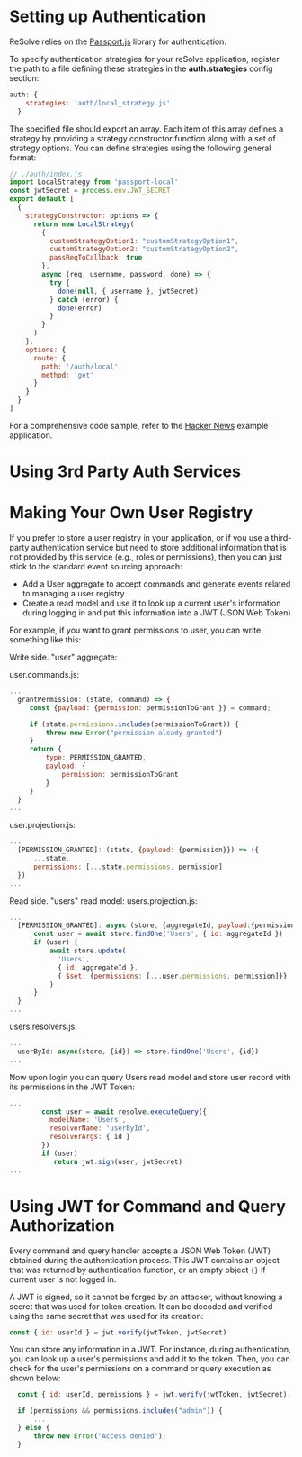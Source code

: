 # Setting up Authentication

ReSolve relies on the [Passport.js](http://www.passportjs.org/) library for authentication. 

To specify authentication strategies for your reSolve application, register the path to a file defining these strategies in the **auth.strategies** config section:

<!-- prettier-ignore-start -->
[embedmd]:# (../examples/hacker-news/config.app.js /auth: \{/ /\}/)
```js
auth: {
    strategies: 'auth/local_strategy.js'
  }
```
<!-- prettier-ignore-end -->

The specified file should export an array. Each item of this array defines a strategy by providing a strategy constructor function along with a set of strategy options. You can define strategies using the following general format: 

```js
// ./auth/index.js
import LocalStrategy from 'passport-local'
const jwtSecret = process.env.JWT_SECRET
export default [
  {
    strategyConstructor: options => {
      return new LocalStrategy(
        {
          customStrategyOption1: "customStrategyOption1",
          customStrategyOption2: "customStrategyOption2",
          passReqToCallback: true
        },
        async (req, username, password, done) => {
          try {
            done(null, { username }, jwtSecret)
          } catch (error) {
            done(error)
          }
        }
      )
    },
    options: {
      route: {
        path: '/auth/local',
        method: 'get'
      }
    }
  }
]
```

For a comprehensive code sample, refer to the [Hacker News](https://github.com/reimagined/resolve/tree/master/examples/hacker-news) example application.


# Using 3rd Party Auth Services

# Making Your Own User Registry

If you prefer to store a user registry in your application, or if you use a third-party authentication service but need to store additional information that is not provided by this service (e.g., roles or permissions), then you can just stick to the standard event sourcing approach:
- Add a User aggregate to accept commands and generate events related to managing a user registry
- Create a read model and use it to look up a current user's information during logging in and put this information into a JWT (JSON Web Token)

For example, if you want to grant permissions to user, you can write something like this:

Write side. "user" aggregate:

user.commands.js:

```js
...
  grantPermission: (state, command) => {
     const {payload: {permission: permissionToGrant }} = command;

     if (state.permissions.includes(permissionToGrant)) {
         throw new Error("permission aleady granted")
     }
     return {
         type: PERMISSION_GRANTED,
         payload: {
             permission: permissionToGrant
         }
     }
  }
...
```

user.projection.js:

```js
...
  [PERMISSION_GRANTED]: (state, {payload: {permission}}) => ({
      ...state,
      permissions: [...state.permissions, permission]
  })
...
```

Read side. "users" read model:
users.projection.js:

```js
...
  [PERMISSION_GRANTED]: async (store, {aggregateId, payload:{permission}}) => {
      const user = await store.findOne('Users', { id: aggregateId })
      if (user) {
          await store.update(
            'Users',
            { id: aggregateId },
            { $set: {permissions: [...user.permissions, permission]}}
          )
      }
  }
...
```

users.resolvers.js:

```js
...
  userById: async(store, {id}) => store.findOne('Users', {id})
...
```

Now upon login you can query Users read model and store user record with its permissions in the JWT Token:

```js
...
        const user = await resolve.executeQuery({
          modelName: 'Users',
          resolverName: 'userById',
          resolverArgs: { id }
        })
        if (user)
           return jwt.sign(user, jwtSecret)
...
```

# Using JWT for Command and Query Authorization

Every command and query handler accepts a JSON Web Token (JWT) obtained during the authentication process. This JWT contains an object that was returned by authentication function, or an empty object `{}` if current user is not logged in.

A JWT is signed, so it cannot be forged by an attacker, without knowing a secret that was used for token creation. It can be decoded and verified using the same secret that was used for its creation:

```js
const { id: userId } = jwt.verify(jwtToken, jwtSecret)
```

You can store any information in a JWT. For instance, during authentication, you can look up a
user's permissions and add it to the token. Then, you can check for the user's permissions on a command or query execution as shown below:

```js
  const { id: userId, permissions } = jwt.verify(jwtToken, jwtSecret);

  if (permissions && permissions.includes("admin")) {
      ...
  } else {
      throw new Error("Access denied");
  }
```
